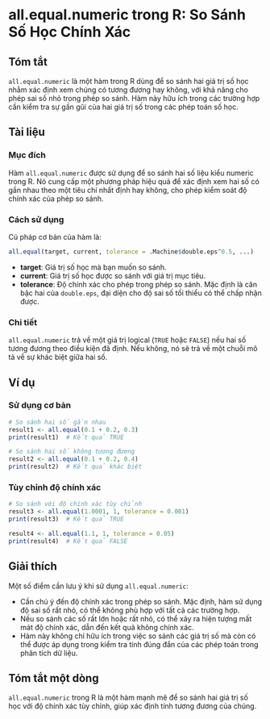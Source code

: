 <!--
Meta Description: # all.equal.numeric trong R: So Sánh Số Học Chính Xác ## Tóm tắt `all.equal.numeric` là một hàm trong R dùng để so sánh hai giá trị số học nhằm xác đị...
Meta Keywords: sánh, trong, xác, all, equal
-->

# all.equal.numeric trong R: So Sánh Số Học Chính Xác

## Tóm tắt
`all.equal.numeric` là một hàm trong R dùng để so sánh hai giá trị số học nhằm xác định xem chúng có tương đương hay không, với khả năng cho phép sai số nhỏ trong phép so sánh. Hàm này hữu ích trong các trường hợp cần kiểm tra sự gần gũi của hai giá trị số trong các phép toán số học.

## Tài liệu
### Mục đích
Hàm `all.equal.numeric` được sử dụng để so sánh hai số liệu kiểu numeric trong R. Nó cung cấp một phương pháp hiệu quả để xác định xem hai số có gần nhau theo một tiêu chí nhất định hay không, cho phép kiểm soát độ chính xác của phép so sánh.

### Cách sử dụng
Cú pháp cơ bản của hàm là:
```R
all.equal(target, current, tolerance = .Machine$double.eps^0.5, ...)
```
- **target**: Giá trị số học mà bạn muốn so sánh.
- **current**: Giá trị số học được so sánh với giá trị mục tiêu.
- **tolerance**: Độ chính xác cho phép trong phép so sánh. Mặc định là căn bậc hai của `double.eps`, đại diện cho độ sai số tối thiểu có thể chấp nhận được.

### Chi tiết
`all.equal.numeric` trả về một giá trị logical (`TRUE` hoặc `FALSE`) nếu hai số tương đương theo điều kiện đã định. Nếu không, nó sẽ trả về một chuỗi mô tả về sự khác biệt giữa hai số.

## Ví dụ
### Sử dụng cơ bản
```R
# So sánh hai số gần nhau
result1 <- all.equal(0.1 + 0.2, 0.3)
print(result1)  # Kết quả TRUE

# So sánh hai số không tương đương
result2 <- all.equal(0.1 + 0.2, 0.4)
print(result2)  # Kết quả khác biệt
```

### Tùy chỉnh độ chính xác
```R
# So sánh với độ chính xác tùy chỉnh
result3 <- all.equal(1.0001, 1, tolerance = 0.001)
print(result3)  # Kết quả TRUE

result4 <- all.equal(1.1, 1, tolerance = 0.05)
print(result4)  # Kết quả FALSE
```

## Giải thích
Một số điểm cần lưu ý khi sử dụng `all.equal.numeric`:
- Cần chú ý đến độ chính xác trong phép so sánh. Mặc định, hàm sử dụng độ sai số rất nhỏ, có thể không phù hợp với tất cả các trường hợp.
- Nếu so sánh các số rất lớn hoặc rất nhỏ, có thể xảy ra hiện tượng mất mát độ chính xác, dẫn đến kết quả không chính xác.
- Hàm này không chỉ hữu ích trong việc so sánh các giá trị số mà còn có thể được áp dụng trong kiểm tra tính đúng đắn của các phép toán trong phân tích dữ liệu.

## Tóm tắt một dòng
`all.equal.numeric` trong R là một hàm mạnh mẽ để so sánh hai giá trị số học với độ chính xác tùy chỉnh, giúp xác định tính tương đương của chúng.